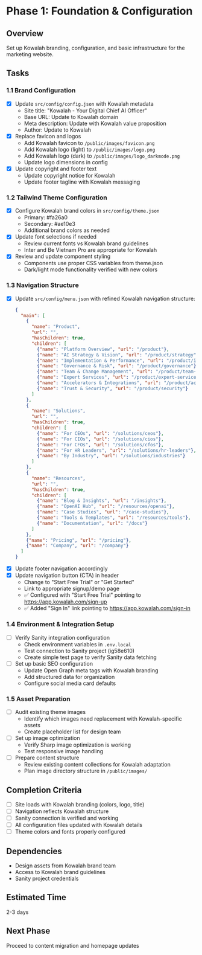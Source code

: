 # Phase 1: Foundation & Configuration

## Overview
Set up Kowalah branding, configuration, and basic infrastructure for the marketing website.

## Tasks

### 1.1 Brand Configuration
- [x] Update `src/config/config.json` with Kowalah metadata
  - Site title: "Kowalah - Your Digital Chief AI Officer"
  - Base URL: Update to Kowalah domain
  - Meta description: Update with Kowalah value proposition
  - Author: Update to Kowalah
- [x] Replace favicon and logos
  - Add Kowalah favicon to `/public/images/favicon.png`
  - Add Kowalah logo (light) to `/public/images/logo.png`
  - Add Kowalah logo (dark) to `/public/images/logo_darkmode.png`
  - Update logo dimensions in config
- [x] Update copyright and footer text
  - Update copyright notice for Kowalah
  - Update footer tagline with Kowalah messaging

### 1.2 Tailwind Theme Configuration
- [x] Configure Kowalah brand colors in `src/config/theme.json`
  - Primary: #fa26a0
  - Secondary: #ae10e3
  - Additional brand colors as needed
- [x] Update font selections if needed
  - Review current fonts vs Kowalah brand guidelines
  - Inter and Be Vietnam Pro are appropriate for Kowalah
- [x] Review and update component styling
  - Components use proper CSS variables from theme.json
  - Dark/light mode functionality verified with new colors

### 1.3 Navigation Structure
- [x] Update `src/config/menu.json` with refined Kowalah navigation structure:
  ```json
  {
    "main": [
      {
        "name": "Product",
        "url": "",
        "hasChildren": true,
        "children": [
          {"name": "Platform Overview", "url": "/product"},
          {"name": "AI Strategy & Vision", "url": "/product/strategy"},
          {"name": "Implementation & Performance", "url": "/product/implementation"},
          {"name": "Governance & Risk", "url": "/product/governance"},
          {"name": "Team & Change Management", "url": "/product/team-management"},
          {"name": "Expert Services", "url": "/product/expert-services"},
          {"name": "Accelerators & Integrations", "url": "/product/accelerators"},
          {"name": "Trust & Security", "url": "/product/security"}
        ]
      },
      {
        "name": "Solutions",
        "url": "",
        "hasChildren": true,
        "children": [
          {"name": "For CEOs", "url": "/solutions/ceos"},
          {"name": "For CIOs", "url": "/solutions/cios"},
          {"name": "For CFOs", "url": "/solutions/cfos"},
          {"name": "For HR Leaders", "url": "/solutions/hr-leaders"},
          {"name": "By Industry", "url": "/solutions/industries"}
        ]
      },
      {
        "name": "Resources",
        "url": "",
        "hasChildren": true,
        "children": [
          {"name": "Blog & Insights", "url": "/insights"},
          {"name": "OpenAI Hub", "url": "/resources/openai"},
          {"name": "Case Studies", "url": "/case-studies"},
          {"name": "Tools & Templates", "url": "/resources/tools"},
          {"name": "Documentation", "url": "/docs"}
        ]
      },
      {"name": "Pricing", "url": "/pricing"},
      {"name": "Company", "url": "/company"}
    ]
  }
  ```
- [x] Update footer navigation accordingly
- [x] Update navigation button (CTA) in header
  - Change to "Start Free Trial" or "Get Started"
  - Link to appropriate signup/demo page
  - ✅ Configured with "Start Free Trial" pointing to https://app.kowalah.com/sign-up
  - ✅ Added "Sign In" link pointing to https://app.kowalah.com/sign-in

### 1.4 Environment & Integration Setup
- [ ] Verify Sanity integration configuration
  - Check environment variables in `.env.local`
  - Test connection to Sanity project (ig58e610)
  - Create simple test page to verify Sanity data fetching
- [ ] Set up basic SEO configuration
  - Update Open Graph meta tags with Kowalah branding
  - Add structured data for organization
  - Configure social media card defaults

### 1.5 Asset Preparation
- [ ] Audit existing theme images
  - Identify which images need replacement with Kowalah-specific assets
  - Create placeholder list for design team
- [ ] Set up image optimization
  - Verify Sharp image optimization is working
  - Test responsive image handling
- [ ] Prepare content structure
  - Review existing content collections for Kowalah adaptation
  - Plan image directory structure in `/public/images/`

## Completion Criteria
- [ ] Site loads with Kowalah branding (colors, logo, title)
- [ ] Navigation reflects Kowalah structure
- [ ] Sanity connection is verified and working
- [ ] All configuration files updated with Kowalah details
- [ ] Theme colors and fonts properly configured

## Dependencies
- Design assets from Kowalah brand team
- Access to Kowalah brand guidelines
- Sanity project credentials

## Estimated Time
2-3 days

## Next Phase
Proceed to content migration and homepage updates